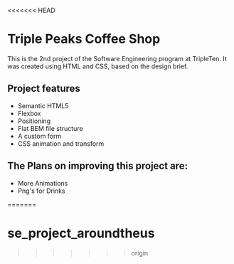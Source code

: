 <<<<<<< HEAD
# Triple Peaks Coffee Shop

This is the 2nd project of the Software Engineering program at TripleTen. It was created using HTML and CSS, based on the design brief.

## Project features

- Semantic HTML5
- Flexbox
- Positioning
- Flat BEM file structure
- A custom form
- CSS animation and transform

## The Plans on improving this project are:
- More Animations
- Png's for Drinks

=======
# se_project_aroundtheus
>>>>>>> origin

